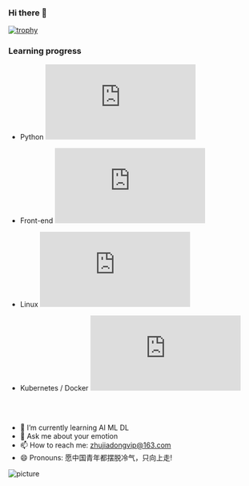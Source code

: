 ### Hi there 👋

[![trophy](https://github-profile-trophy.vercel.app/?username=ZhuJD-China&title=Star,Follower,Commit,Repo,Issue&theme=gruvbox)](https://github.com/ryo-ma/github-profile-trophy)

### Learning progress

- Python ![Python learning progress](http://www.yarntomato.com/percentbarmaker/button.php?barPosition=51&leftFill=%2300FFFF "Python learning progress")

- Front-end ![Front-end learning progress](http://www.yarntomato.com/percentbarmaker/button.php?barPosition=11&leftFill=%2300FFFF "Front-end learning progress")

- Linux ![Linux learning progress](http://www.yarntomato.com/percentbarmaker/button.php?barPosition=10&leftFill=%2300FFFF "Linux learning progress")

- Kubernetes / Docker ![kubernetes learning progress](http://www.yarntomato.com/percentbarmaker/button.php?barPosition=5&leftFill=%2300FFFF "kubernetes learning progress")

<br></br>
- 🌱 I’m currently learning AI ML DL
- 💬 Ask me about your emotion
- 📫 How to reach me: zhujiadongvip@163.com
- 😄 Pronouns: 愿中国青年都摆脱冷气，只向上走!


![picture](https://raw.githubusercontent.com/saadeghi/saadeghi/master/dino.gif)

<!--

**ZhuJD-China/ZhuJD-China** is a ✨ _special_ ✨ repository because its `README.md` (this file) appears on your GitHub profile.

Here are some ideas to get you started:

- 🔭 I’m currently working on ...
- 🌱 I’m currently learning ...
- 👯 I’m looking to collaborate on ...
- 🤔 I’m looking for help with ...
- 💬 Ask me about ...
- 📫 How to reach me: ...
- 😄 Pronouns: ...
- ⚡ Fun fact: ...
-->

